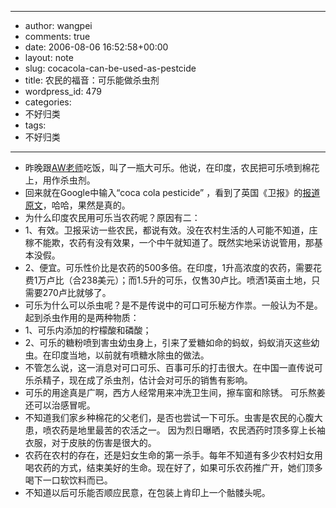 - --
- author: wangpei
- comments: true
- date: 2006-08-06 16:52:58+00:00
- layout: note
- slug: cocacola-can-be-used-as-pestcide
- title: 农民的福音：可乐能做杀虫剂
- wordpress_id: 479
- categories:
- 不好归类
- tags:
- 不好归类
- --
- 昨晚跟[AW老师](http://blog.hexun.com/aw98)吃饭，叫了一瓶大可乐。他说，在印度，农民把可乐喷到棉花上，用作杀虫剂。
- 回来就在Google中输入“coca cola pesticide” ，看到了英国《卫报》的[报道原文](http://www.guardian.co.uk/india/story/0,12559,1341454,00.html)，哈哈，果然是真的。
- 为什么印度农民用可乐当农药呢？原因有二：
- 1、有效。卫报采访一些农民，都说有效。没在农村生活的人可能不知道，庄稼不能欺，农药有没有效果，一个中午就知道了。既然实地采访说管用，那基本没假。
- 2、便宜。可乐性价比是农药的500多倍。在印度，1升高浓度的农药，需要花费1万卢比（合238美元）；而1.5升的可乐，仅售30卢比。喷洒1英亩土地，只需要270卢比就够了。
- 可乐为什么可以杀虫呢？是不是传说中的可口可乐秘方作祟。一般认为不是。起到杀虫作用的是两种物质：
- 1、可乐内添加的柠檬酸和磷酸；
- 2、可乐的糖粉喷到害虫幼虫身上，引来了爱糖如命的蚂蚁，蚂蚁消灭这些幼虫。在印度当地，以前就有喷糖水除虫的做法。
- 不管怎么说，这一消息对可口可乐、百事可乐的打击很大。在中国一直传说可乐杀精子，现在成了杀虫剂，估计会对可乐的销售有影响。
- 可乐的用途真是广啊，西方人经常用来冲洗卫生间，擦车窗和除锈。 可乐熬姜还可以治感冒呢。
- 不知道我们家乡种棉花的父老们，是否也尝试一下可乐。虫害是农民的心腹大患，喷农药是地里最苦的农活之一。 因为烈日曝晒，农民洒药时顶多穿上长袖衣服，对于皮肤的伤害是很大的。
- 农药在农村的存在，还是妇女生命的第一杀手。每年不知道有多少农村妇女用喝农药的方式，结束美好的生命。现在好了，如果可乐农药推广开，她们顶多喝下一口软饮料而已。
- 不知道以后可乐能否顺应民意，在包装上肯印上一个骷髅头呢。
